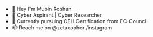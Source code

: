 - 👋 Hey I'm Mubin Roshan
- 👀 Cyber Aspirant | Cyber Researcher
- 🌱 Currently pursuing CEH Certification from EC-Council
- 📫 Reach me on @zetaxopher /instagram

